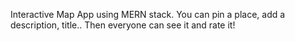 Interactive Map App using MERN stack.
You can pin a place, add a description, title.. Then everyone can see it and rate it!
